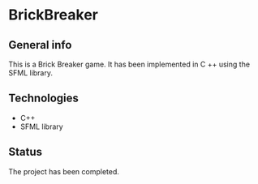 # BrickBreaker

## General info
This is a Brick Breaker game. It has been implemented in C ++ using the SFML library.

## Technologies
* C++
* SFML library

## Status
The project has been completed.
